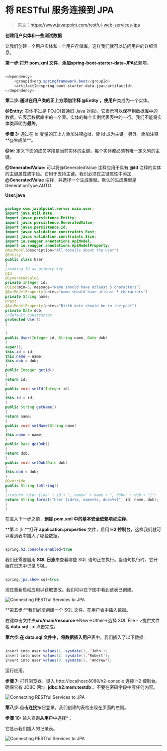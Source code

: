 # 将 RESTful 服务连接到 JPA

> 原文：<https://www.javatpoint.com/restful-web-services-jpa>

**创建用户实体和一些测试数据**

让我们创建一个用户实体和一个用户存储库，这样我们就可以访问用户的详细信息。

**第一步:**打开 **pom.xml** 文件，添加**spring-boot-starter-data-JPA**依赖项。

```java

<dependency>
    <groupId>org.springframework.boot</groupId>
    <artifactId>spring-boot-starter-data-jpa</artifactId>
</dependency>

```

**第二步:**通过在用户类的正上方添加注释 **@Entity** ，使**用户**类成为一个实体。

**@Entity:** 实体不过是 POJO(普通旧 Java 对象)。它表示可以保存到数据库中的数据。它表示数据库中的一个表。实体的每个实例代表表中的一行。我们不能将实体类声明为**最终**。

**步骤 3:** 通过在 Id 变量的正上方添加注释@Id，使 Id 成为主键。另外，添加注释**@生成值**。

**@Id:** 定义下面的成员字段是当前实体的主键。每个实体都必须有唯一定义列的主键。

**@GeneratedValue:** 可以将@GeneratedValue 注释应用于具有 **@Id** 注释的实体的主键属性或字段。它用于支持主键。我们必须在主键属性中添加 **@GeneratedValue** 注释，并选择一个生成类型。默认的生成类型是 GenerationType.AUTO

**User.java**

```java

package com.javatpoint.server.main.user;
import java.util.Date;
import javax.persistence.Entity;
import javax.persistence.GeneratedValue;
import javax.persistence.Id;
import javax.validation.constraints.Past;
import javax.validation.constraints.Size;
import io.swagger.annotations.ApiModel;
import io.swagger.annotations.ApiModelProperty;
@ApiModel(description="All details about the user")
@Entity
public class User 
{
//making Id as primary key
@Id
@GeneratedValue
private Integer id;
@Size(min=5, message="Name should have atleast 5 characters")
@ApiModelProperty(notes="name should have atleast 5 characters")
private String name;
@Past
@ApiModelProperty(notes="Birth date should be in the past")
private Date dob;
//default constructor	
protected User()
{

}
public User(Integer id, String name, Date dob) 
{
super();
this.id = id;
this.name = name;
this.dob = dob;
}
public Integer getId() 
{
return id;
}
public void setId(Integer id) 
{
this.id = id;
}
public String getName() 
{
return name;
}
public void setName(String name) 
{
this.name = name;
}
public Date getDob() 
{
return dob;
}
public void setDob(Date dob) 
{
this.dob = dob;
}
@Override
public String toString() 
{
//return "User [id=" + id + ", name=" + name + ", dob=" + dob + "]";
return String.format("User [id=%s, name=%s, dob=%s]", id, name, dob);
}
}

```

在进入下一步之前，**删除 **pom.xml** 中的基本安全依赖项**或**注释**。

**第 4 步:**打开 **application.properties** 文件，启用 **H2 控制台**，这样我们就可以看到表中插入了哪些数据。

```java

spring.h2.console.enabled=true

```

我们还需要启用 **SQL 日志**来查看哪些 SQL 语句正在执行。当语句执行时，它开始在日志中记录 SQL。

```java

spring.jpa.show-sql=true

```

现在重新启动应用以获取更改。我们可以在下图中看到该表已创建。

![Connecting RESTful Services to JPA](../img/d85f073c0272cfb8e7c6996020bb0e27.png)

**第五步:**我们必须创建一个 SQL 文件，在用户表中插入数据。

右键单击文件夹**src/main/resource**->New->Other->选择 SQL File - >提供文件名 **data.sql - >** 点击完成。

**第六步:**在 data.sql 文件中，将数据插入**用户**表中。我们插入了以下数据:

```java

insert into user values(1, sysdate(), 'John');
insert into user values(2, sysdate(),'Robert');
insert into user values(3, sysdate(), 'Andrew');

```

运行应用。

**步骤 7:** 打开浏览器，键入 http://localhost:8080/h2-console 连接 H2 控制台。确保它有 JDBC 网址: **jdbc:h2:mem:testdb** 。不要在密码字段中写任何内容。

![Connecting RESTful Services to JPA](../img/f75969bb8a19c1b2b650b5bb3015df74.png)

**第八步:**点击**连接**按钮登录。我们创建的表格出现在页面的左侧。

**步骤 10:** 输入查询**从用户**中选择*；

它显示我们插入的记录表。

![Connecting RESTful Services to JPA](../img/302d6945864282551264cb08eaf8ef93.png)

* * *